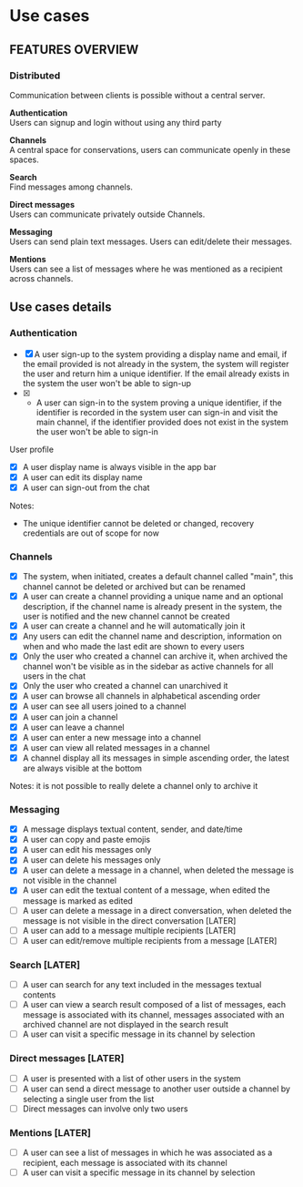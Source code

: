 # Use cases

## FEATURES OVERVIEW

### Distributed

Communication between clients is possible without a central server.

**Authentication**\
Users can signup and login without using any third party

**Channels**\
A central space for conservations, users can communicate openly in these spaces.

**Search**\
Find messages among channels.

**Direct messages**\
Users can communicate privately outside Channels.

**Messaging**\
Users can send plain text messages. Users can edit/delete their messages.

**Mentions**\
Users can see a list of messages where he was mentioned as a recipient across channels.

## Use cases details

### Authentication

- [x] A user sign-up to the system providing a display name and email, if the email provided is not already in the system, the system will register the user and return him a unique identifier. If the email already exists in the system the user won't be able to sign-up
- [x] - A user can sign-in to the system proving a unique identifier, if the identifier is recorded in the system user can sign-in and visit the main channel, if the identifier provided does not exist in the system the user won't be able to sign-in

User profile

- [x] A user display name is always visible in the app bar
- [x] A user can edit its display name
- [x] A user can sign-out from the chat

Notes:

- The unique identifier cannot be deleted or changed, recovery credentials are out of scope for now

### Channels

- [x] The system, when initiated, creates a default channel called "main", this channel cannot be deleted or archived but can be renamed
- [x] A user can create a channel providing a unique name and an optional description, if the channel name is already present in the system, the user is notified and the new channel cannot be created
- [x] A user can create a channel and he will automatically join it
- [x] Any users can edit the channel name and description, information on when and who made the last edit are shown to every users
- [x] Only the user who created a channel can archive it, when archived the channel won't be visible as in the sidebar as active channels for all users in the chat
- [x] Only the user who created a channel can unarchived it
- [x] A user can browse all channels in alphabetical ascending order
- [x] A user can see all users joined to a channel
- [x] A user can join a channel
- [x] A user can leave a channel
- [x] A user can enter a new message into a channel
- [x] A user can view all related messages in a channel
- [x] A channel display all its messages in simple ascending order, the latest are always visible at the bottom

Notes: it is not possible to really delete a channel only to archive it

### Messaging

- [x] A message displays textual content, sender, and date/time
- [x] A user can copy and paste emojis
- [x] A user can edit his messages only
- [x] A user can delete his messages only
- [x] A user can delete a message in a channel, when deleted the message is not visible in the channel
- [x] A user can edit the textual content of a message, when edited the message is marked as edited
- [ ] A user can delete a message in a direct conversation, when deleted the message is not visible in the direct conversation [LATER]
- [ ] A user can add to a message multiple recipients [LATER]
- [ ] A user can edit/remove multiple recipients from a message [LATER]

### Search [LATER]

- [ ] A user can search for any text included in the messages textual contents
- [ ] A user can view a search result composed of a list of messages, each message is associated with its channel, messages associated with an archived channel are not displayed in the search result
- [ ] A user can visit a specific message in its channel by selection

### Direct messages [LATER]

- [ ] A user is presented with a list of other users in the system
- [ ] A user can send a direct message to another user outside a channel by selecting a single user from the list
- [ ] Direct messages can involve only two users

### Mentions [LATER]

- [ ] A user can see a list of messages in which he was associated as a recipient, each message is associated with its channel
- [ ] A user can visit a specific message in its channel by selection
